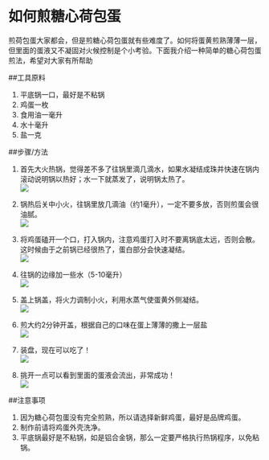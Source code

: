 # 如何煎糖心荷包蛋

<!--
create time: 2015-10-25 00:56:31
Author: <TODO: rteam>
-->

煎荷包蛋大家都会，但是煎糖心荷包蛋就有些难度了。如何将蛋黄煎熟薄薄一层，但里面的蛋液又不凝固对火候控制是个小考验。下面我介绍一种简单的糖心荷包蛋煎法，希望对大家有所帮助

##工具原料
1. 平底锅一口，最好是不粘锅
2. 鸡蛋一枚
3. 食用油一毫升
4. 水十毫升
5. 盐一克

##步骤/方法
1. 首先大火热锅，觉得差不多了往锅里滴几滴水，如果水凝结成珠并快速在锅内滚动说明锅以热好；水一下就蒸发了，说明锅太热了。  
![](./Images/Content2/001.jpg)

2. 锅热后关中小火，往锅里放几滴油（约1毫升），一定不要多放，否则煎蛋会很油腻。  
![](./Images/Content2/002.jpg)

3. 将鸡蛋磕开一个口，打入锅内，注意鸡蛋打入时不要离锅底太远，否则会散。这时候由于之前锅已经很热了，蛋白部分会快速凝结。  
![](./Images/Content2/003.jpg)

4. 往锅的边缘加一些水（5-10毫升）  
![](./Images/Content2/004.jpg)

5. 盖上锅盖，将火力调制小火，利用水蒸气使蛋黄外侧凝结。  
![](./Images/Content2/005.jpg)

6. 煎大约2分钟开盖，根据自己的口味在蛋上薄薄的撒上一层盐  
![](./Images/Content2/006.jpg)

7. 装盘，现在可以吃了！  
![](./Images/Content2/007.jpg)

8. 挑开一点可以看到里面的蛋液会流出，非常成功！  
![](./Images/Content2/008.jpg)

##注意事项
1. 因为糖心荷包蛋没有完全煎熟，所以请选择新鲜鸡蛋，最好是品牌鸡蛋。
2. 制作前请将鸡蛋外壳洗净。
3. 平底锅最好是不粘锅，如是铝合金锅，那么一定要严格执行热锅程序，以免粘锅。